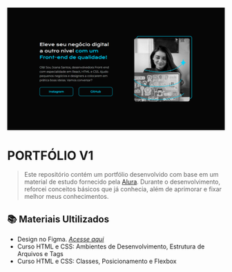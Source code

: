 ![Preview Portfólio V1](https://github.com/ericinacio/cursos-alura-html-css/blob/main/portfolio-v1/portfolio-v1.png)
# PORTFÓLIO V1
> Este repositório contém um portfólio desenvolvido com base em um material de estudo fornecido pela [Alura](https://www.alura.com.br/). Durante o desenvolvimento, reforcei conceitos básicos que já conhecia, além de aprimorar e fixar melhor meus conhecimentos.

## 📚 Materiais Ultilizados
* Design no Figma. *[Acesse aqui](https://www.figma.com/design/AqrRQvIBrAdt8P8TidEKC0/Portif%C3%B3lio-v1?t=M6h87ipWOfWjXGjq-0)*
* Curso HTML e CSS: Ambientes de Desenvolvimento, Estrutura de Arquivos e Tags
* Curso HTML e CSS: Classes, Posicionamento e Flexbox